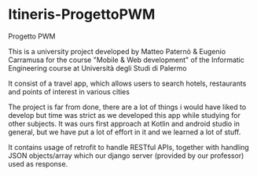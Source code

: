 # Itineris-ProgettoPWM
Progetto PWM

This is a university project developed by Matteo Paternò & Eugenio Carramusa for the course "Mobile & Web development" of the Informatic Engineering course at Università degli Studi di Palermo

It consist of a travel app, which allows users to search hotels, restaurants and points of interest in various cities

The project is far from done, there are a lot of things i would have liked to develop but time was strict as we developed this app while studying for other subjects.
It was ours first approach at Kotlin and android studio in general, but we have put a lot of effort in it and we learned a lot of stuff.

It contains usage of retrofit to handle RESTful APIs, together with handling JSON objects/array which our django server (provided by our professor) used as response.

